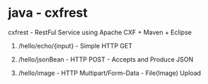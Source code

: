 java - cxfrest
==============

cxfrest - RestFul Service using Apache CXF + Maven + Eclipse

1) /hello/echo/{input} - Simple HTTP GET

2) /hello/jsonBean  - HTTP POST - Accepts and Produce JSON

3) /hello/image - HTTP Multipart/Form-Data - File(Image) Upload



